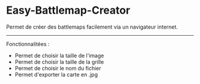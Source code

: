 # Easy-Battlemap-Creator
Permet de créer des battlemaps facilement via un navigateur internet.

-------------------------------------------

Fonctionnalitées :
- Permet de choisir la taille de l'image
- Permet de choisir la taille de la grille
- Permet de choisir le nom du fichier
- Permet d'exporter la carte en .jpg
